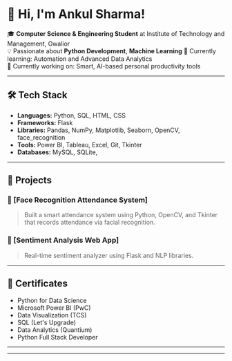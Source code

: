 # 👋 Hi, I'm Ankul Sharma!

🎓 **Computer Science & Engineering Student** at Institute of Technology and Management, Gwalior  
💡 Passionate about **Python Development**, **Machine Learning**
🌱 Currently learning: Automation and Advanced Data Analytics  
🔭 Currently working on: Smart, AI-based personal productivity tools

---

## 🛠️ Tech Stack

- **Languages:** Python, SQL, HTML, CSS  
- **Frameworks:**  Flask  
- **Libraries:** Pandas, NumPy, Matplotlib, Seaborn, OpenCV, face_recognition  
- **Tools:** Power BI, Tableau, Excel, Git, Tkinter  
- **Databases:** MySQL, SQLite, 

---

## 🚀 Projects

### 📌 [Face Recognition Attendance System]
> Built a smart attendance system using Python, OpenCV, and Tkinter that records attendance via facial recognition.

### 📌 [Sentiment Analysis Web App]
> Real-time sentiment analyzer using Flask and NLP libraries.

---

## 📜 Certificates

- Python for Data Science  
- Microsoft Power BI (PwC)  
- Data Visualization (TCS)  
- SQL (Let's Upgrade)  
- Data Analytics (Quantium)  
- Python Full Stack Developer  

---



---



